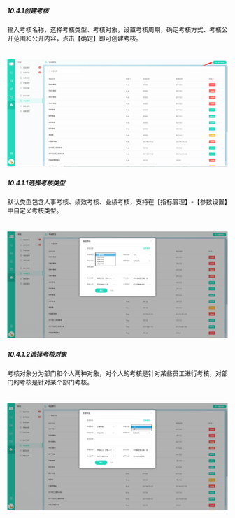 ##### 10.4.1创建考核

输入考核名称，选择考核类型、考核对象，设置考核周期，确定考核方式、考核公开范围和公开内容，点击【确定】即可创建考核。

# ![](/assets/10.4.1创建考核.png)

##### 10.4.1.1选择考核类型

默认类型包含人事考核、绩效考核、业绩考核，支持在【指标管理】-【参数设置】中自定义考核类型。

# ![](/assets/10.4.1.1选择考核类型.png)

##### 10.4.1.2选择考核对象

考核对象分为部门和个人两种对象，对个人的考核是针对某些员工进行考核，对部门的考核是针对某个部门考核。

# ![](/assets/10.4.1.2选择考核对象.png)

